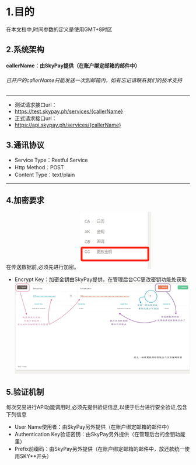 # 1.目的

在本文档中,时间参数的定义是使用GMT+8时区
## 2.系统架构
#### callerName：由SkyPay提供（在账户绑定邮箱的邮件中）
######  已开户的callerName只能发送一次到邮箱内，如有忘记请联系我们的技术支持
_________________
- 测试请求接口url：
- https://test.skypay.ph/services/{callerName}
- 正式请求接口url：
- https://api.skypay.ph/services/{callerName}
## 3.通讯协议
- Service Type：Restful Service
- Http Method：POST
- Content Type：text/plain
_________________

## 4.加密要求
在传送数据前,必须先进行加密。
![](./public/CC更改金钥.png "Shiprock")
- Encrypt Key：加密金钥由SkyPay提供，在管理后台CC更改密钥功能处获取
![](./public/生成秘钥流程.jpg)

## 5.验证机制
每次交易进行API功能调用时,必须先提供验证信息,以便于后台进行安全验证,包含下列信息
- User Name使用者：由SkyPay另外提供（在账户绑定邮箱的邮件中）
- Authentication Key验证密钥：由SkyPay另外提供（在管理后台的金钥功能里）
- Prefix前缀码：由SkyPay另外提供（在账户绑定邮箱的邮件中，放还款统一使用SKY**开头）
